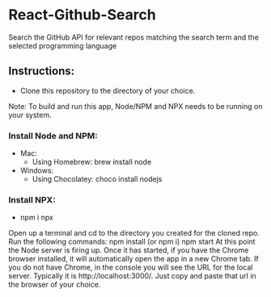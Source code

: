 # React-Github-Search
Search the GitHub API for relevant repos matching the search term and the selected programming language


## Instructions:
- Clone this repository to the directory of your choice. 

Note: To build and run this app, Node/NPM and NPX needs to be running on your system. 

### Install Node and NPM: 
  - Mac: 
    - Using Homebrew: brew install node
  - Windows:
    - Using Chocolatey: choco install nodejs

### Install NPX:
  - npm i npx
  

Open up a terminal and cd to the directory you created for the cloned repo.
Run the following commands:
npm install (or npm i)
npm start
At this point the Node server is firing up. Once it has started, if you have the Chrome browser installed, it will automatically open the app in a new Chrome tab. If you do not have Chrome, in the console you will see the URL for the local server. Typically it is http://localhost:3000/. Just copy and paste that url in the browser of your choice.
